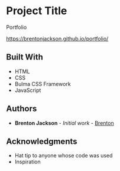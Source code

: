 # Project Title

Portfolio

https://brentonjackson.github.io/portfolio/


## Built With

* HTML
* CSS
* Bulma CSS Framework
* JavaScript



## Authors

* **Brenton Jackson** - *Initial work* - [Brenton](https://github.com/brentonjackson)



## Acknowledgments

* Hat tip to anyone whose code was used
* Inspiration


